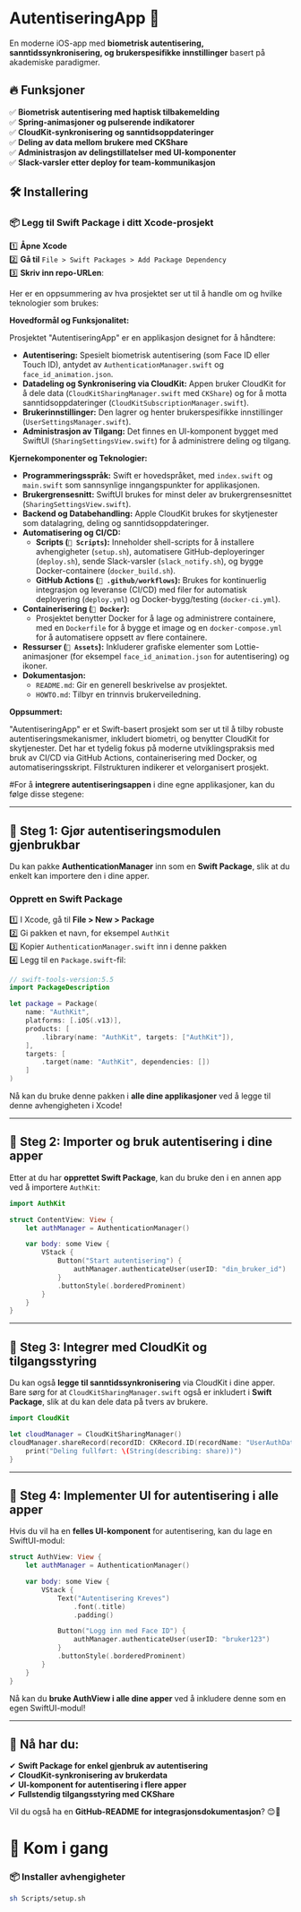 # AutentiseringApp 🚀
En moderne iOS-app med **biometrisk autentisering, sanntidssynkronisering, og brukerspesifikke innstillinger** basert på akademiske paradigmer.

## 🔥 Funksjoner
✅ **Biometrisk autentisering med haptisk tilbakemelding**  
✅ **Spring-animasjoner og pulserende indikatorer**  
✅ **CloudKit-synkronisering og sanntidsoppdateringer**  
✅ **Deling av data mellom brukere med CKShare**  
✅ **Administrasjon av delingstillatelser med UI-komponenter**  
✅ **Slack-varsler etter deploy for team-kommunikasjon**

## **🛠 Installering**
### 📦 **Legg til Swift Package i ditt Xcode-prosjekt**
1️⃣ **Åpne Xcode**  
2️⃣ **Gå til** `File > Swift Packages > Add Package Dependency`  
3️⃣ **Skriv inn repo-URLen**:


Her er en oppsummering av hva prosjektet ser ut til å handle om og hvilke teknologier som brukes:

**Hovedformål og Funksjonalitet:**

Prosjektet "AutentiseringApp" er en applikasjon designet for å håndtere:

* **Autentisering:** Spesielt biometrisk autentisering (som Face ID eller Touch ID), antydet av `AuthenticationManager.swift` og `face_id_animation.json`.
* **Datadeling og Synkronisering via CloudKit:** Appen bruker CloudKit for å dele data (`CloudKitSharingManager.swift` med `CKShare`) og for å motta sanntidsoppdateringer (`CloudKitSubscriptionManager.swift`).
* **Brukerinnstillinger:** Den lagrer og henter brukerspesifikke innstillinger (`UserSettingsManager.swift`).
* **Administrasjon av Tilgang:** Det finnes en UI-komponent bygget med SwiftUI (`SharingSettingsView.swift`) for å administrere deling og tilgang.

**Kjernekomponenter og Teknologier:**

* **Programmeringsspråk:** Swift er hovedspråket, med `index.swift` og `main.swift` som sannsynlige inngangspunkter for applikasjonen.
* **Brukergrensesnitt:** SwiftUI brukes for minst deler av brukergrensesnittet (`SharingSettingsView.swift`).
* **Backend og Databehandling:** Apple CloudKit brukes for skytjenester som datalagring, deling og sanntidsoppdateringer.
* **Automatisering og CI/CD:**
    * **Scripts (`📁 Scripts`):** Inneholder shell-scripts for å installere avhengigheter (`setup.sh`), automatisere GitHub-deployeringer (`deploy.sh`), sende Slack-varsler (`slack_notify.sh`), og bygge Docker-containere (`docker_build.sh`).
    * **GitHub Actions (`📁 .github/workflows`):** Brukes for kontinuerlig integrasjon og leveranse (CI/CD) med filer for automatisk deployering (`deploy.yml`) og Docker-bygg/testing (`docker-ci.yml`).
* **Containerisering (`📁 Docker`):**
    * Prosjektet benytter Docker for å lage og administrere containere, med en `Dockerfile` for å bygge et image og en `docker-compose.yml` for å automatisere oppsett av flere containere.
* **Ressurser (`📁 Assets`):** Inkluderer grafiske elementer som Lottie-animasjoner (for eksempel `face_id_animation.json` for autentisering) og ikoner.
* **Dokumentasjon:**
    * `README.md`: Gir en generell beskrivelse av prosjektet.
    * `HOWTO.md`: Tilbyr en trinnvis brukerveiledning.

**Oppsummert:**

"AutentiseringApp" er et Swift-basert prosjekt som ser ut til å tilby robuste autentiseringsmekanismer, inkludert biometri, og benytter CloudKit for skytjenester. Det har et tydelig fokus på moderne utviklingspraksis med bruk av CI/CD via GitHub Actions, containerisering med Docker, og automatiseringsskript. Filstrukturen indikerer et velorganisert prosjekt.



#For å **integrere autentiseringsappen** i dine egne applikasjoner, kan du følge disse stegene:  

---

## **🔹 Steg 1: Gjør autentiseringsmodulen gjenbrukbar**
Du kan pakke **AuthenticationManager** inn som en **Swift Package**, slik at du enkelt kan importere den i dine apper.

### **Opprett en Swift Package**
1️⃣ I Xcode, gå til **File > New > Package**  
2️⃣ Gi pakken et navn, for eksempel `AuthKit`  
3️⃣ Kopier `AuthenticationManager.swift` inn i denne pakken  
4️⃣ Legg til en `Package.swift`-fil:

```swift
// swift-tools-version:5.5
import PackageDescription

let package = Package(
    name: "AuthKit",
    platforms: [.iOS(.v13)],
    products: [
        .library(name: "AuthKit", targets: ["AuthKit"]),
    ],
    targets: [
        .target(name: "AuthKit", dependencies: [])
    ]
)
```

Nå kan du bruke denne pakken i **alle dine applikasjoner** ved å legge til denne avhengigheten i Xcode!

---

## **🔹 Steg 2: Importer og bruk autentisering i dine apper**
Etter at du har **opprettet Swift Package**, kan du bruke den i en annen app ved å importere `AuthKit`:

```swift
import AuthKit

struct ContentView: View {
    let authManager = AuthenticationManager()

    var body: some View {
        VStack {
            Button("Start autentisering") {
                authManager.authenticateUser(userID: "din_bruker_id")
            }
            .buttonStyle(.borderedProminent)
        }
    }
}
```

---

## **🔹 Steg 3: Integrer med CloudKit og tilgangsstyring**
Du kan også **legge til sanntidssynkronisering** via CloudKit i dine apper. Bare sørg for at `CloudKitSharingManager.swift` også er inkludert i **Swift Package**, slik at du kan dele data på tvers av brukere.

```swift
import CloudKit

let cloudManager = CloudKitSharingManager()
cloudManager.shareRecord(recordID: CKRecord.ID(recordName: "UserAuthData")) { share in
    print("Deling fullført: \(String(describing: share))")
}
```

---

## **🔹 Steg 4: Implementer UI for autentisering i alle apper**
Hvis du vil ha en **felles UI-komponent** for autentisering, kan du lage en SwiftUI-modul:

```swift
struct AuthView: View {
    let authManager = AuthenticationManager()

    var body: some View {
        VStack {
            Text("Autentisering Kreves")
                .font(.title)
                .padding()

            Button("Logg inn med Face ID") {
                authManager.authenticateUser(userID: "bruker123")
            }
            .buttonStyle(.borderedProminent)
        }
    }
}
```

Nå kan du **bruke AuthView i alle dine apper** ved å inkludere denne som en egen SwiftUI-modul!

---

## **🎯 Nå har du:**
✔ **Swift Package for enkel gjenbruk av autentisering**  
✔ **CloudKit-synkronisering av brukerdata**  
✔ **UI-komponent for autentisering i flere apper**  
✔ **Fullstendig tilgangsstyring med CKShare**  

Vil du også ha en **GitHub-README for integrasjonsdokumentasjon**? 😊🚀
# 🚀 Kom i gang
### 📦 Installer avhengigheter
```sh
sh Scripts/setup.sh

